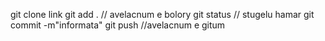 git clone link
git add .   // avelacnum e bolory
git status   // stugelu hamar
git commit -m"informata"
git push //avelacnum e gitum